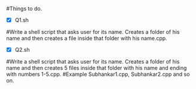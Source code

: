 #Things to do.

- [x] Q1.sh

#Write a shell script that asks user for its name. Creates a folder of his name and then creates a file inside that folder with his name.cpp.

- [x] Q2.sh

#Write a shell script that asks user for its name. Creates a folder of his name and then creates 5 files inside that folder with his name and ending with numbers 1-5.cpp. 
#Example Subhankar1.cpp, Subhankar2.cpp and so on. 


